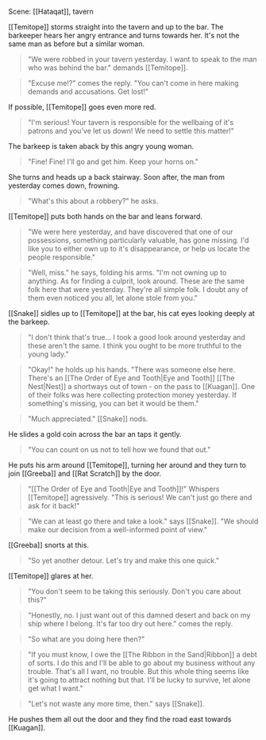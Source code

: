 Scene: [[Hataqat]], tavern

[[Temitope]] storms straight into the tavern and up to the bar. The barkeeper hears her angry entrance and turns towards her. It's not the same man as before but a similar woman.

> "We were robbed in your tavern yesterday. I want to speak to the man who was behind the bar." demands [[Temitope]].

> "Excuse me!?" comes the reply. "You can't come in here making demands and accusations. Get lost!"

If possible, [[Temitope]] goes even more red.

> "I'm serious! Your tavern is responsible for the wellbaing of it's patrons and you've let us down! We need to settle this matter!"

The barkeep is taken aback by this angry young woman.

> "Fine! Fine! I'll go and get him. Keep your horns on."

She turns and heads up a back stairway. Soon after, the man from yesterday comes down, frowning.

> "What's this about a robbery?" he asks.

[[Temitope]] puts both hands on the bar and leans forward.

> "We were here yesterday, and have discovered that one of our possessions, something particularly valuable, has gone missing. I'd like you to either own up to it's disappearance, or help us locate the people responsible."

> "Well, miss." he says, folding his arms. "I'm not owning up to anything. As for finding a culprit, look around. These are the same folk here that were yesterday. They're all simple folk. I doubt any of them even noticed you all, let alone stole from you."

[[Snake]] sidles up to [[Temitope]] at the bar, his cat eyes looking deeply at the barkeep.

> "I don't think that's true... I took a good look around yesterday and these aren't the same. I think you ought to be more truthful to the young lady."

> "Okay!" he holds up his hands. "There was someone else here. There's an [[The Order of Eye and Tooth|Eye and Tooth]] [[The Nest|Nest]] a shortways out of town - on the pass to [[Kuagan]]. One of their folks was here collecting protection money yesterday. If something's missing, you can bet it would be them."

> "Much appreciated." [[Snake]] nods.

He slides a gold coin across the bar an taps it gently.

> "You can count on us not to tell how we found that out."

He puts his arm around [[Temitope]], turning her around and they turn to join [[Greeba]] and [[Rat Scratch]] by the door.

> "[[The Order of Eye and Tooth|Eye and Tooth]]!" Whispers [[Temitope]] agressively. "This is serious! We can't just go there and ask for it back!"

> "We can at least go there and take a look." says [[Snake]]. "We should make our decision from a well-informed point of view."

[[Greeba]] snorts at this.

> "So yet another detour. Let's try and make this one quick."

[[Temitope]] glares at her.

> "You don't seem to be taking this seriously. Don't you care about this?"

> "Honestly, no. I just want out of this damned desert and back on my ship where I belong. It's far too dry out here." comes the reply.

> "So what are you doing here then?"

> "If you must know, I owe the [[The Ribbon in the Sand|Ribbon]] a debt of sorts. I do this and I'll be able to go about my business without any trouble. That's all I want, no trouble. But this whole thing seems like it's going to attract nothing but that. I'll be lucky to survive, let alone get what I want."

> "Let's not waste any more time, then." says [[Snake]].

He pushes them all out the door and they find the road east towards [[Kuagan]].